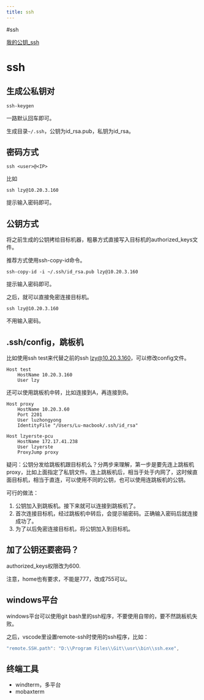 ```yaml
---
title: ssh
---
```


#ssh

[我的公钥_ssh](../../personal/我的公钥_ssh.md)

# ssh

## 生成公私钥对

```
ssh-keygen
```

一路默认回车即可。

生成目录`~/.ssh`，公钥为id_rsa.pub，私钥为id_rsa。

## 密码方式

```
ssh <user>@<IP>
```

比如

```
ssh lzy@10.20.3.160
```

提示输入密码即可。

## 公钥方式

将之前生成的公钥拷给目标机器，粗暴方式直接写入目标机的authorized_keys文件。

推荐方式使用ssh-copy-id命令。

```
ssh-copy-id -i ~/.ssh/id_rsa.pub lzy@10.20.3.160
```

提示输入密码即可。

之后，就可以直接免密连接目标机。

```
ssh lzy@10.20.3.160
```

不用输入密码。

## .ssh/config，跳板机

比如使用ssh test来代替之前的ssh lzy@10.20.3.160，可以修改config文件。

```
Host test
    HostName 10.20.3.160
    User lzy
```

还可以使用跳板机中转，比如连接到A，再连接到B。

```
Host proxy
    HostName 10.20.3.60
    Port 2201
    User luzhongyong
    IdentityFile "/Users/Lu-macbook/.ssh/id_rsa"

Host lzyerste-pcu
    HostName 172.17.41.238
    User lzyerste
    ProxyJump proxy
```

疑问：公钥分发给跳板机跟目标机么？分两步来理解，第一步是要先连上跳板机proxy，比如上面指定了私钥文件。连上跳板机后，相当于处于内网了，这时候直面目标机，相当于直连，可以使用不同的公钥，也可以使用连跳板机的公钥。

可行的做法：

1. 公钥加入到跳板机。接下来就可以连接到跳板机了。
2. 首次连接目标机，经过跳板机中转后，会提示输密码。正确输入密码后就连接成功了。
3. 为了以后免密连接目标机，将公钥加入到目标机。

## 加了公钥还要密码？

authorized_keys权限改为600.

注意，home也有要求，不能是777，改成755可以。

## windows平台

windows平台可以使用git bash里的ssh程序，不要使用自带的，要不然跳板机失败。

之后，vscode里设置remote-ssh时使用的ssh程序，比如：

```jsx
"remote.SSH.path": "D:\\Program Files\\Git\\usr\\bin\\ssh.exe",
```

## 终端工具

- windterm，多平台
- mobaxterm